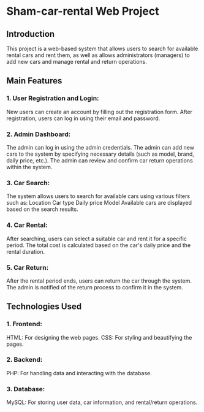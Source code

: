 # Sham-car-rental Web Project
<h2>Introduction</h2>
This project is a web-based system that allows users to search for available rental cars and rent them, 
as well as allows administrators (managers) to add new cars and manage rental and return operations.

<h2>Main Features</h2>
<h3>1. User Registration and Login:</h3>
New users can create an account by filling out the registration form.
After registration, users can log in using their email and password.

<h3>2. Admin Dashboard:</h3>
The admin can log in using the admin credentials.
The admin can add new cars to the system by specifying necessary details (such as model, brand, daily price, etc.).
The admin can review and confirm car return operations within the system.

<h3>3. Car Search:</h3>
The system allows users to search for available cars using various filters such as:
Location
Car type
Daily price
Model
Available cars are displayed based on the search results.

<h3>4. Car Rental:</h3>
After searching, users can select a suitable car and rent it for a specific period.
The total cost is calculated based on the car's daily price and the rental duration.

<h3>5. Car Return:</h3>
After the rental period ends, users can return the car through the system.
The admin is notified of the return process to confirm it in the system.

<h2>Technologies Used</h2>
<h3>1. Frontend:</h3>
HTML: For designing the web pages.
CSS: For styling and beautifying the pages.

<h3>2. Backend:</h3>
PHP: For handling data and interacting with the database.

<h3>3. Database:</h3>
MySQL: For storing user data, car information, and rental/return operations.
